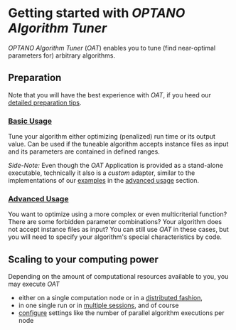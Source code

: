 # Getting started with _OPTANO Algorithm Tuner_

*OPTANO Algorithm Tuner* (*OAT*) enables you to tune (find near-optimal parameters for) arbitrary algorithms.

## Preparation

Note that you will have the best experience with *OAT*, if you heed our [detailed preparation tips](preparation.md).

### [Basic Usage](basic_usage.md)
Tune your algorithm either optimizing (penalized) run time or its output value. Can be used if the tuneable algorithm accepts instance files as input and its parameters are contained in defined ranges.

*Side-Note:* Even though the *OAT* Application is provided as a stand-alone executable, technically it also is a *custom* adapter, similar to the implementations of our [examples](../developerDoc/examples.md) in the [advanced usage](../developerDoc/advanced.md) section.

### [Advanced Usage](../developerDoc/advanced.md)
You want to optimize using a more complex or even multicriterial function? There are some forbidden parameter combinations? Your algorithm does not accept instance files as input? You can still use *OAT* in these cases, but you will need to specify your algorithm's special characteristics by code.

## Scaling to your computing power

Depending on the amount of computational resources available to you, you may execute *OAT* 

- either on a single computation node or in a  [distributed fashion](distributed.md),
- in one single run or in  [multiple sessions](statusdump.md), and of course
- [configure](parameters.md) settings like the number of parallel algorithm executions per node
